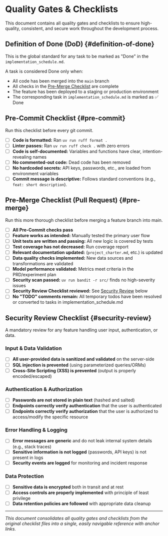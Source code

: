 # Quality Gates & Checklists

This document contains all quality gates and checklists to ensure high-quality, consistent,
and secure work throughout the development process.

## Definition of Done (DoD) {#definition-of-done}

This is the global standard for any task to be marked as "Done" in the `implementation_schedule.md`.

A task is considered Done only when:

- All code has been merged into the `main` branch
- All checks in the [Pre-Merge Checklist](#pre-merge) are complete
- The feature has been deployed to a staging or production environment
- The corresponding task in `implementation_schedule.md` is marked as ✅ Done

## Pre-Commit Checklist {#pre-commit}

Run this checklist before every git commit.

- [ ] **Code is formatted:** Ran `uv run ruff format .`
- [ ] **Linter passes:** Ran `uv run ruff check .` with zero errors
- [ ] **Code is self-documented:** Variables and functions have clear, intention-revealing names
- [ ] **No commented-out code:** Dead code has been removed
- [ ] **No hardcoded secrets:** API keys, passwords, etc., are loaded from environment variables
- [ ] **Commit message is descriptive:** Follows standard conventions (e.g., `feat: short description`).

<a id="pre-merge"></a>
## Pre-Merge Checklist (Pull Request) {#pre-merge}

Run this more thorough checklist before merging a feature branch into main.

- [ ] **All Pre-Commit checks pass**
- [ ] **Feature works as intended:** Manually tested the primary user flow
- [ ] **Unit tests are written and passing:** All new logic is covered by tests
- [ ] **Test coverage has not decreased:** Run coverage report
- [ ] **Relevant documentation updated:** (`project_charter.md`, etc.) is updated
- [ ] **Data quality checks implemented:** New data sources and transformations are validated
- [ ] **Model performance validated:** Metrics meet criteria in the PRD/experiment plan
- [ ] **Security scan passed:** `uv run bandit -r src/` finds no high-severity issues
- [ ] **Security Review Checklist reviewed:** See [Security Review](#security-review) below
- [ ] **No "TODO" comments remain:** All temporary todos have been resolved or converted to tasks in
  implementation_schedule.md

<a id="security-review"></a>
## Security Review Checklist {#security-review}

A mandatory review for any feature handling user input, authentication, or data.

### Input & Data Validation

- [ ] **All user-provided data is sanitized and validated** on the server-side
- [ ] **SQL injection is prevented** (using parameterized queries/ORMs)
- [ ] **Cross-Site Scripting (XSS) is prevented** (output is properly encoded/escaped)

### Authentication & Authorization

- [ ] **Passwords are not stored in plain text** (hashed and salted)
- [ ] **Endpoints correctly verify authentication** that the user is authenticated
- [ ] **Endpoints correctly verify authorization** that the user is authorized to access/modify the
  specific resource

### Error Handling & Logging

- [ ] **Error messages are generic** and do not leak internal system details (e.g., stack traces)
- [ ] **Sensitive information is not logged** (passwords, API keys) is not present in logs
- [ ] **Security events are logged** for monitoring and incident response

### Data Protection

- [ ] **Sensitive data is encrypted** both in transit and at rest
- [ ] **Access controls are properly implemented** with principle of least privilege
- [ ] **Data retention policies are followed** with appropriate data cleanup

---

*This document consolidates all quality gates and checklists from the original checklist files
into a single, easily navigable reference with anchor links.*
